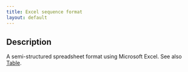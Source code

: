 ```yaml
---
title: Excel sequence format
layout: default
---
```


Description
-----------

A semi-structured spreadsheet format using Microsoft Excel. See also [Table](Table_sequence_format.html).


